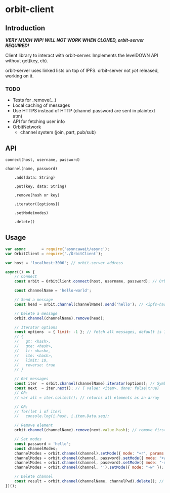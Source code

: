 # orbit-client

## Introduction

***VERY MUCH WIP! WILL NOT WORK WHEN CLONED, orbit-server REQUIRED!***

Client library to interact with orbit-server. Implements the levelDOWN API without get(key, cb).

orbit-server uses linked lists on top of IPFS. orbit-server not *yet* released, working on it.

### TODO
- Tests for .remove(...)
- Local caching of messages
- Use HTTPS instead of HTTP (channel password are sent in plaintext atm)
- API for fetching user info
- OrbitNetwork
    + channel system (join, part, pub/sub)

## API
    connect(host, username, password)

    channel(name, password)

        .add(data: String)

        .put(key, data: String)

        .remove(hash or key)

        .iterator([options])

        .setMode(modes)

        .delete()

## Usage
```javascript
var async       = require('asyncawait/async');
var OrbitClient = require('./OrbitClient');

var host = 'localhost:3006'; // orbit-server address

async(() => {
    // Connect
    const orbit = OrbitClient.connect(host, username, password); // OrbitClient

    const channelName = 'hello-world';

    // Send a message
    const head = orbit.channel(channelName).send('hello'); // <ipfs-hash>

    // Delete a message
    orbit.channel(channelName).remove(head);

    // Iterator options
    const options  = { limit: -1 }; // fetch all messages, default is 1
    // { 
    //   gt: <hash>, 
    //   gte: <hash>,
    //   lt: <hash>,
    //   lte: <hash>,
    //   limit: 10,
    //   reverse: true
    // }

    // Get messages
    const iter  = orbit.channel(channelName).iterator(options); // Symbol.iterator
    const next  = iter.next(); // { value: <item>, done: false|true}
    // OR:
    // var all = iter.collect(); // returns all elements as an array

    // OR:
    // for(let i of iter)
    //   console.log(i.hash, i.item.Data.seq);

    // Remove element
    orbit.channel(channelName).remove(next.value.hash); // remove first element iterator returns

    // Set modes
    const password = 'hello';
    const channelModes;
    channelModes = orbit.channel(channel).setMode({ mode: "+r", params: { password: password } }); // { modes: { r: { password: 'hello' } } }
    channelModes = orbit.channel(channel, password).setMode({ mode: "+w", params: { ops: [orbit.user.id] } }); // { modes: { ... } }
    channelModes = orbit.channel(channel, password).setMode({ mode: "-r" }); // { modes: { ... } }
    channelModes = orbit.channel(channel, '').setMode({ mode: "-w" }); // { modes: {} }

    // Delete channel
    const result = orbit.channel(channelName, channelPwd).delete(); // true | false
})();
```
